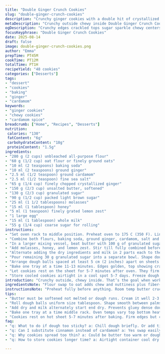 ```yaml
---
title: "Double Ginger Crunch Cookies"
slug: "double-ginger-crunch-cookies"
description: "Crunchy ginger cookies with a double hit of crystallized and ground ginger. Crisp edges, crackled tops with citrus hints. Spiced with cinnamon replaced by cardamom for a warm twist. Oat flour swapped for half the all-purpose. A molasses and honey blend adds depth and chew. Hand-rolled in coarse sugar. Bakes golden with faint crackling sounds. Cool on sheets to firm up, no flipping. Texture chewy yet firm. Store airtight for up to a week, or freeze dough balls. Best eaten day two, let flavors meld."
metaDescription: "Crunchy outside chewy inside Double Ginger Crunch Cookies with oat flour, cardamom spice, molasses honey blend crisp sugar coating crackled tops citrus hints"
ogDescription: "Crunchy edges crackled tops sugar sparkle chewy centers Cardamom replaces cinnamon—ginger plus citrus zing. Oat flour adds bite. Molasses honey balances bitterness."
focusKeyphrase: "Double Ginger Crunch Cookies"
date: 2025-08-14
draft: false
image: double-ginger-crunch-cookies.png
author: "Emma"
prepTime: PT45M
cookTime: PT12M
totalTime: PT1H
recipeYield: "48 cookies"
categories: ["Desserts"]
tags:
- "dessert"
- "cookies"
- "baking"
- "ginger"
- "cardamom"
keywords:
- "ginger cookies"
- "chewy cookies"
- "cardamom spice"
breadcrumb: ["Home", "Recipes", "Desserts"]
nutrition: 
 calories: "130"
 fatContent: "6g"
 carbohydrateContent: "18g"
 proteinContent: "1.5g"
ingredients:
- "280 g (2 cups) unbleached all-purpose flour"
- "60 g (1/2 cup) oat flour or finely ground oats"
- "10 ml (2 teaspoons) baking soda"
- "10 ml (2 teaspoons) ground ginger"
- "2.5 ml (1/2 teaspoon) ground cardamom"
- "2.5 ml (1/2 teaspoon) fine sea salt"
- "65 g (1/4 cup) finely chopped crystallized ginger"
- "150 g (2/3 cup) unsalted butter, softened"
- "130 g (2/3 cup) granulated sugar"
- "90 g (1/2 cup) packed light brown sugar"
- "25 ml (1 1/2 tablespoons) molasses"
- "15 ml (1 tablespoon) honey"
- "5 ml (1 teaspoon) finely grated lemon zest"
- "1 large egg"
- "15 ml (1 tablespoon) whole milk"
- "55 g (1/4 cup) coarse sugar for rolling"
instructions:
- "Set oven rack to middle position. Preheat oven to 175 C (350 F). Line two baking sheets with parchment paper; don’t skip this or cookies stick badly."
- "Combine both flours, baking soda, ground ginger, cardamom, salt and chopped crystallized ginger in a bowl. Whisk thoroughly. Cardamom replaces cinnamon here for a more surprising aroma, less sweet spice."
- "In a larger mixing vessel, beat butter with 100 g of granulated sugar plus all brown sugar until fluffy, around 2-3 minutes on medium speed. Creaming butter well is non-negotiable; it traps air and helps spread."
- "Add molasses, honey, and lemon zest. Stir till fully combined before cracking in egg. Beat till smooth. Mixing order matters to break everything down evenly."
- "Alternate adding the dry ingredients and milk in 2 parts each to the wet mix. Start and end with dry. This prevents a gluey dough, keeps it tender."
- "Pour remaining 30 g granulated sugar into a separate bowl. Shape dough into tablespoon-sized balls using a scoop or spoon for uniform size. Roll between palms to smooth, then coat thoroughly in the coarse sugar. The sugar creates a crispy crust and sparkle while baking."
- "Arrange dough balls spaced at least 5 cm (2 inches) apart on sheets. No spreading too thin or they’ll join up."
- "Bake one tray at a time 11-13 minutes. Edges golden, top showing cracks but dough still soft when touched. Listen for a faint crackle sound as sugar caramelizes. Don’t overbake or they dry out."
- "Let cookies rest on the sheet for 5-7 minutes after oven. They firm up noticeably but remain tender inside. Transfer to wire racks afterward to cool completely. If you remove immediately they fall apart; patience is key."
- "Store cooled cookies airtight in a cool spot 5-7 days. Freeze dough balls in a ziplock for up to two months. Bake frozen for 15 minutes, watch closely."
introduction: "Crunchy outside, chewy inside. That’s the goal when working with ginger. Tried using all-purpose alone before—too flat, not enough texture. Oat flour in half changed the game; gives a bit of bite and hearty feel. Cardamom instead of cinnamon came from an experiment early last winter; added a citrus-y warmth, subtle but noticeable. Molasses plus honey took the bitterness out of molasses alone, added smooth sweetness. Don’t rush rolling or coating in sugar — the coarse sugar crackles, catches light. Baked one sheet at a time; temperatures can vary between racks. Visual cues all-important — crackling top, golden edges, soft middle. If it’s too soft when coming out, wait — resting on the sheet does magic. My kitchen always smells pungent like ginger and citrus—comfort food even before a single bite. Keep cooling racks ready. Trust the senses, not the clock."
ingredientsNote: "Flour swap to oat adds chew and nuttiness plus fiber—fine ground oats if you can’t find oat flour. Cardamom over cinnamon gives a twist, but if you prefer, sub in cinnamon easily. Crystallized ginger can be swapped with finely chopped stem ginger in syrup but reduce milk slightly to balance wetness. Molasses plus honey balances sour bitterness of molasses alone. Butter softened but not melted — key to keep air trapped during creaming. Sugar split: granulated for sweetness and browning, coarse for texture and shimmer. Zest brightens the dense ginger notes. Egg as binder, milk to loosen—don’t overdo milk or dough will be too wet. Coarse sugar coating is essential; fine sugar won’t give same crunch or visual appeal."
instructionsNote: "Preheat fully before anything. Room temp butter crucial — too cold and the mixing will be uneven, too warm and dough runs. Cream until light and fluffy, about 3 minutes with an electric mixer; this is where air bubbles form for texture. Adding liquids gradually maintains dough consistency and prevents clumping—dry starting causes tough spots. Dough should be thick but pliable. Rolling dough balls uniform size means even baking. Don’t smash balls flat; they spread naturally. Coarse sugar sticks better if hands slightly dampened. Baking one tray at a time to control heat; ovens vary. Listen for crackling sugar and watch edges—sign of caramelization. Cooling on hot trays firms shape but leaves centers soft—don’t rush removal. Cookies holding onto some heat will finish baking outside the oven. Airtight containers keep moisture balanced; if cookies stale, a quick zap in microwave refreshes chew. Freezing dough portions is a lifesaver for quick batches. Bake frozen dough a bit longer, but use visual doneness not strict time."
tips:
- "Butter must be softened not melted or dough runs. Cream it well 2-3 mins electric mixer till fluffy air trapped. Makes texture lighter otherwise dense. Cold butter = uneven mix. Warm butter = greasy dough. Batter should look pale and hold peaks mid-beat."
- "Roll dough balls uniform size tablespoon. Shape smooth between palms before coarse sugar coat. Sugar sticks better if hands slightly damp but not wet. Coarse sugar creates crispy crust sparkle essential. Don’t skip sugar coating or texture falls flat."
- "Add dry and milk alternately start end dry. Prevents gluey dense dough keeps tender chewy. Don’t overmix or dough stiffens. Dry first means better gluten development but balanced by milk for softness. Thick but pliable dough ideal."
- "Bake one tray at a time middle rack. Oven temps vary top bottom heat uneven. Listen closely for crackling sugar caramelizing sound. Golden edges combined with cracked tops signal near done. Soft to touch but not raw inside. Overbaked means dry crumb dead texture."
- "Cookies rest on hot sheet 5-7 minutes after baking. Firm edges but centers stay soft cool on wire rack. Removing immediately = crumbly cookies. Rest lets trapped steam finish baking inside outside cools firm up. Patience matters here."
faq:
- "q: What to do if dough too sticky? a: Chill dough briefly. Or add tiny bit oat or all-purpose flour little increments. Sticky means wet ingredients high moisture or butter too warm. Chill firms. Avoid extra flour more than needed."
- "q: Can I substitute cinnamon instead of cardamom? a: Yes swap easily. Cardamom gives warm citrusy note cinnamon more traditional spiced flavor. Use same quantity. Butter softened but not melted still applies. Flavor changes but baking same."
- "q: Why cookies spread too thin? a: Could be butter too warm or dough too soft. Shape balls firm cool hands. Sugar coating helps hold shape too. Spreading also if oven temp low not setting fast enough. Bake one tray not stacked."
- "q: How to store cookies longer time? a: Airtight container cool dry place 5-7 days max. Freeze dough balls raw better longer storage up to 2 months. Thaw before baking or bake frozen add few mins. Cookies stale? Zap quick microwave refreshes chew."

---
```

